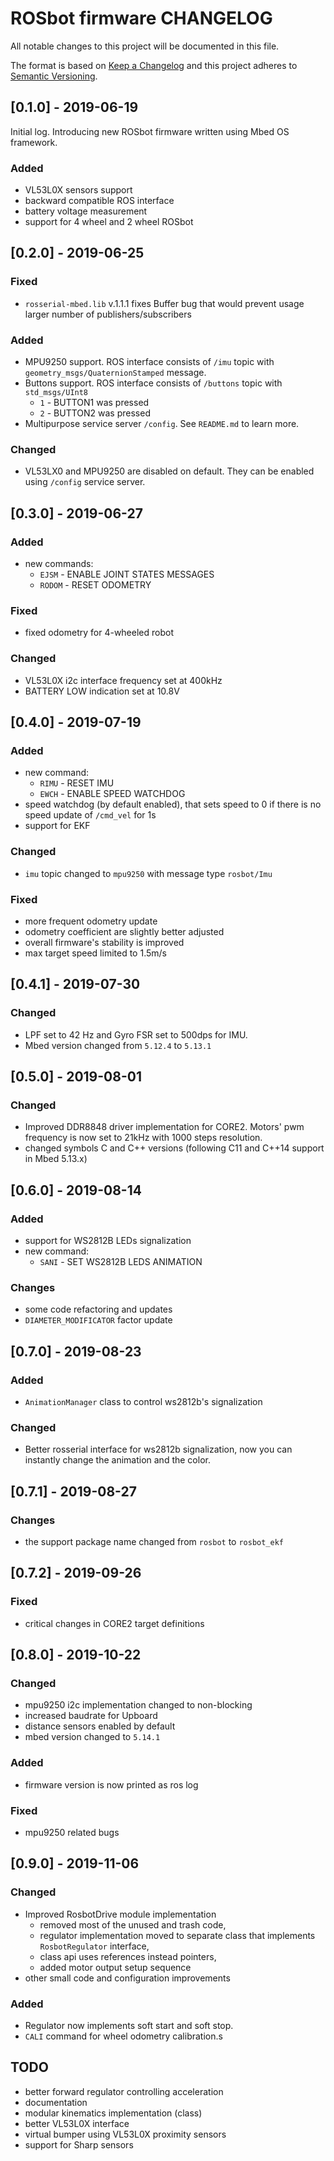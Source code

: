 # ROSbot firmware CHANGELOG

All notable changes to this project will be documented in this file.

The format is based on [Keep a Changelog](http://keepachangelog.com/) and this project adheres to [Semantic Versioning](http://semver.org/).

## [0.1.0] - 2019-06-19

Initial log. Introducing new ROSbot firmware written using Mbed OS framework.

### Added 
  - VL53L0X sensors support
  - backward compatible ROS interface
  - battery voltage measurement
  - support for 4 wheel and 2 wheel ROSbot

## [0.2.0] - 2019-06-25

### Fixed
  - `rosserial-mbed.lib` v.1.1.1 fixes Buffer bug that would prevent usage larger number of publishers/subscribers

### Added
  - MPU9250 support. ROS interface consists of `/imu` topic with `geometry_msgs/QuaternionStamped` message.
  - Buttons support. ROS interface consists of `/buttons` topic with `std_msgs/UInt8`
    - `1` - BUTTON1 was pressed
    - `2` - BUTTON2 was pressed
  - Multipurpose service server `/config`. See `README.md` to learn more.

### Changed
  - VL53LX0 and MPU9250 are disabled on default. They can be enabled using `/config` service server.

## [0.3.0] - 2019-06-27

### Added
 - new commands:
   * `EJSM` - ENABLE JOINT STATES MESSAGES
   * `RODOM` - RESET ODOMETRY

### Fixed
 - fixed odometry for 4-wheeled robot
  
### Changed
- VL53L0X i2c interface frequency set at 400kHz
- BATTERY LOW indication set at 10.8V

## [0.4.0] - 2019-07-19

### Added
  - new command:
    * `RIMU` - RESET IMU
    * `EWCH` - ENABLE SPEED WATCHDOG 
  - speed watchdog (by default enabled), that sets speed to 0 if there is no speed update of `/cmd_vel` for 1s
  - support for EKF

### Changed
  - `imu` topic changed to `mpu9250` with message type `rosbot/Imu`

### Fixed
  - more frequent odometry update
  - odometry coefficient are slightly better adjusted
  - overall firmware's stability is improved
  - max target speed limited to 1.5m/s

## [0.4.1] - 2019-07-30

### Changed
- LPF set to 42 Hz and Gyro FSR set to 500dps for IMU.
- Mbed version changed from `5.12.4` to `5.13.1`

## [0.5.0] - 2019-08-01

### Changed
  - Improved DDR8848 driver implementation for CORE2. Motors' pwm frequency is now set to 21kHz with 1000 steps resolution. 
  - changed symbols C and C++ versions (following C11 and C++14 support in Mbed 5.13.x)

## [0.6.0] - 2019-08-14

### Added
  - support for WS2812B LEDs signalization
  - new command:
    * `SANI` - SET WS2812B LEDS ANIMATION

### Changes
  - some code refactoring and updates
  - `DIAMETER_MODIFICATOR` factor update 

## [0.7.0] - 2019-08-23

### Added 
  - `AnimationManager` class to control ws2812b's signalization

### Changed
  - Better rosserial interface for ws2812b signalization, now you can instantly change the animation and the color. 

## [0.7.1] - 2019-08-27

### Changes
- the support package name changed from `rosbot` to `rosbot_ekf`

## [0.7.2] - 2019-09-26

### Fixed
  - critical changes in CORE2 target definitions

## [0.8.0] - 2019-10-22

### Changed
  - mpu9250 i2c implementation changed to non-blocking
  - increased baudrate for Upboard
  - distance sensors enabled by default
  - mbed version changed to `5.14.1`

### Added  
  - firmware version is now printed as ros log

### Fixed
  - mpu9250 related bugs

## [0.9.0] - 2019-11-06

### Changed
  - Improved RosbotDrive module implementation
    * removed most of the unused and trash code,
    * regulator implementation moved to separate class that implements `RosbotRegulator` interface,
    * class api uses references instead pointers,
    * added motor output setup sequence
  - other small code and configuration improvements

### Added
  - Regulator now implements soft start and soft stop.
  - `CALI` command for wheel odometry calibration.s

## TODO
  - better forward regulator controlling acceleration
  - documentation
  - modular kinematics implementation (class)
  - better VL53L0X interface
  - virtual bumper using VL53L0X proximity sensors
  - support for Sharp sensors